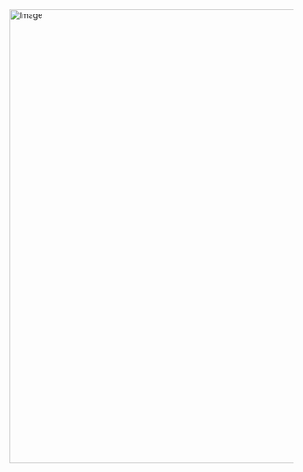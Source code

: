 <img width="994" height="803" alt="Image" src="https://github.com/user-attachments/assets/c3c3194b-953d-4530-a1f4-6bbc9225cbe6" />